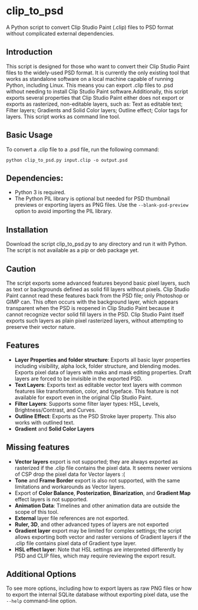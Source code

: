 
# clip_to_psd

A Python script to convert Clip Studio Paint (.clip) files to PSD format without complicated external dependencies.

## Introduction
This script is designed for those who want to convert their Clip Studio Paint files to the widely-used PSD format. It is currently the only existing tool that works as standalone software on a local machine capable of running Python, including Linux. This means you can export .clip files to .psd without needing to install Clip Studio Paint software.Additionally, this script exports several properties that Clip Studio Paint either does not export or exports as rasterized, non-editable layers, such as:  Text as editable text; Filter layers; Gradients and Solid Color layers; Outline effect; Color tags for layers. This script works as command line tool. 

## Basic Usage

To convert a .clip file to a .psd file, run the following command:

`python clip_to_psd.py input.clip -o output.psd`

## Dependencies:
- Python 3 is required.
- The Python PIL library is optional but needed for PSD thumbnail previews or exporting layers as PNG files. Use the `--blank-psd-preview` option to avoid importing the PIL library.

## Installation
Download the script clip_to_psd.py to any directory and run it with Python. The script is not available as a pip or deb package yet.

## Caution

The script exports some advanced features beyond basic pixel layers, such as text or backgrounds defined as solid fill layers without pixels. Clip Studio Paint cannot read these features back from the PSD file; only Photoshop or GIMP can. This often occurs with the background layer, which appears transparent when the PSD is reopened in Clip Studio Paint because it cannot recognize vector solid fill layers in the PSD. Clip Studio Paint itself exports such layers as plain pixel rasterized layers, without attempting to preserve their vector nature.

## Features

- **Layer Properties and folder structure**: Exports all basic layer properties including visibility, alpha lock, folder structure, and blending modes. Exports pixel data of layers with maks and mask editing properties. Draft layers are forced to be invisible in the exported PSD.
- **Text Layers**: Exports text as editable vector text layers with common features like transformation, color, and typeface. This feature is not available for export even in the original Clip Studio Paint.
- **Filter Layers**: Supports some filter layer types: HSL, Levels, Brightness/Contrast, and Curves.
- **Outline Effect**: Exports as the PSD Stroke layer property. This also works with outlined text.
- **Gradient** and **Solid Color Layers**


## Missing features
- **Vector layers** export is not supported; they are always exported as rasterized if the .clip file contains the pixel data. It seems newer versions of CSP drop the pixel data for Vector layers :(
- **Tone** and **Frame Border** export is also not supported, with the same limitations and workarounds as Vector layers.
- Export of **Color Balance**, **Posterization**, **Binarization**, and **Gradient Map** effect layers is not supported.
- **Animation Data**: Timelines and other animation data are outside the scope of this tool.
- **External** layer file references are not exported.
- **Ruler, 3D**, and other advanced types of layers are not exported
- **Gradient layer**  export may be limited for complex settings; the script allows exporting both vector and raster versions of Gradient layers if the .clip file contains pixel data of Gradient type layer.
- **HSL effect layer**: Note that HSL  settings are interpreted differently by PSD and CLIP files, which may require reviewing the export result.

## Additional Options

To see more options, including how to export layers as raw PNG files or how to export the internal SQLite database without exporting pixel data, use the `--help` command-line option.
